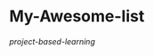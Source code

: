 # My-Awesome-list

###### project-based-learning

[](https://github.com/tuvtran/project-based-learning)


